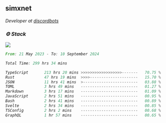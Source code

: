 <h2>simxnet</h2>
<p><em>Developer at <a href="https://github.com/dbotslist">discordbots</a></p>

### ⚙️ Stack
![](https://skillicons.dev/icons?i=git,docker,js,ts,cloudflare,css,deno,express,cpp,rust,arduino,graphql,html,nestjs,react,apollo,bash,lua,nextjs,nodejs,ps,powershell,neovim,postgres,tailwind,prisma)

<!--START_SECTION:waka-->

```rust
From: 21 May 2023 - To: 10 September 2024

Total Time: 299 hrs 34 mins

TypeScript       213 hrs 20 mins >>>>>>>>>>>>>>>>>>-------   70.75 %
Rust             47 hrs 19 mins  >>>>---------------------   15.70 %
JSON             11 hrs 41 mins  >------------------------   03.88 %
TOML             3 hrs 49 mins   -------------------------   01.27 %
Markdown         3 hrs 17 mins   -------------------------   01.09 %
JavaScript       2 hrs 51 mins   -------------------------   00.95 %
Bash             2 hrs 41 mins   -------------------------   00.89 %
Svelte           2 hrs 34 mins   -------------------------   00.85 %
TSConfig         2 hrs 2 mins    -------------------------   00.68 %
GraphQL          1 hr 57 mins    -------------------------   00.65 %
```

<!--END_SECTION:waka-->


<!--
<p align="center">
     <a href="https://discord.gg/HhybNhchcC"><img src="https://invidget.switchblade.xyz/sejc7TnX6N" align="center" ><a>
</p> 
-->
